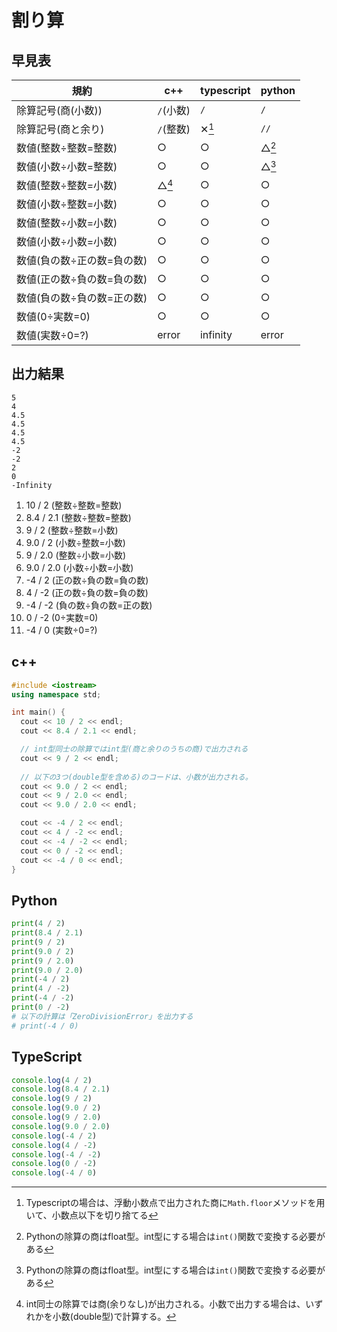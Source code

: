 # 割り算

## 早見表

|規約                     |c++      |typescript|python|
|-------------------------|---------|----------|------|
|除算記号(商(小数))        |`/`(小数)|`/`       |`/`   |
|除算記号(商と余り)        |`/`(整数)|✕[^1]     |`//`  |
|数値(整数÷整数=整数)      |○        |○         |△[^2]|
|数値(小数÷小数=整数)      |○        |○         |△[^2]|
|数値(整数÷整数=小数)      |△[^3]   |○         |○     |
|数値(小数÷整数=小数)      |○        |○         |○     |
|数値(整数÷小数=小数)      |○        |○         |○     |
|数値(小数÷小数=小数)      |○        |○         |○     |
|数値(負の数÷正の数=負の数)|○         |○         |○     |
|数値(正の数÷負の数=負の数)|○         |○         |○     |
|数値(負の数÷負の数=正の数)|○         |○         |○     |
|数値(0÷実数=0)           |○         |○         |○     |
|数値(実数÷0=?)           |error     |infinity  |error |

[^1]: Typescriptの場合は、浮動小数点で出力された商に`Math.floor`メソッドを用いて、小数点以下を切り捨てる
[^2]: Pythonの除算の商はfloat型。int型にする場合は`int()`関数で変換する必要がある
[^3]: int同士の除算では商(余りなし)が出力される。小数で出力する場合は、いずれかを小数(double型)で計算する。

## 出力結果

```
5
4
4.5
4.5
4.5
4.5
-2
-2
2
0
-Infinity
```

1. 10 / 2 (整数÷整数=整数)
2. 8.4 / 2.1 (整数÷整数=整数)
3. 9 / 2 (整数÷整数=小数)
4. 9.0 / 2 (小数÷整数=小数)
5. 9 / 2.0 (整数÷小数=小数)
6. 9.0 / 2.0 (小数÷小数=小数)
7. -4 / 2 (正の数÷負の数=負の数)
8. 4 / -2 (正の数÷負の数=負の数)
9. -4 / -2 (負の数÷負の数=正の数)
10. 0 / -2 (0÷実数=0)
11. -4 / 0 (実数÷0=?)

## c++

```c++
#include <iostream>
using namespace std;

int main() {
  cout << 10 / 2 << endl;
  cout << 8.4 / 2.1 << endl;

  // int型同士の除算ではint型(商と余りのうちの商)で出力される
  cout << 9 / 2 << endl;
  
  // 以下の3つ(double型を含める)のコードは、小数が出力される。
  cout << 9.0 / 2 << endl;
  cout << 9 / 2.0 << endl;
  cout << 9.0 / 2.0 << endl;

  cout << -4 / 2 << endl;
  cout << 4 / -2 << endl;
  cout << -4 / -2 << endl;
  cout << 0 / -2 << endl;
  cout << -4 / 0 << endl;
}
```

## Python

```python
print(4 / 2)
print(8.4 / 2.1)
print(9 / 2)
print(9.0 / 2)
print(9 / 2.0)
print(9.0 / 2.0)
print(-4 / 2)
print(4 / -2)
print(-4 / -2)
print(0 / -2)
# 以下の計算は「ZeroDivisionError」を出力する
# print(-4 / 0)

```

## TypeScript

```ts
console.log(4 / 2)
console.log(8.4 / 2.1)
console.log(9 / 2)
console.log(9.0 / 2)
console.log(9 / 2.0)
console.log(9.0 / 2.0)
console.log(-4 / 2)
console.log(4 / -2)
console.log(-4 / -2)
console.log(0 / -2)
console.log(-4 / 0)
```